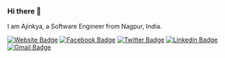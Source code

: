 ### Hi there 👋

I am Ajinkya, a Software Engineer from Nagpur, India.

[![Website Badge](https://img.shields.io/badge/-ajinkya.space-purple?style=?style=flat-square&logo=google%20chrome&logoColor=white&link=https://ajinkyabawaskar.hithub.io)](https://ajinkyabawaskar.github.io) [![Facebook Badge](https://img.shields.io/badge/-Ajinkya%20Bawaskar-blue?style=flat-circle&logo=facebook&logoColor=white&link=https://www.facebook.com/ajinkyabawaskar.5)](https://www.facebook.com/ajinkyabawaskar.5) [![Twitter Badge](https://img.shields.io/badge/-ajinkyabawaskar-1ca0f1?style=flat-square&logo=twitter&logoColor=white&link=https://twitter.com/ajinkyabawaskar)](https://twitter.com/ajinkyabawaskar)  [![Linkedin Badge](https://img.shields.io/badge/ajinkyabawaskar-blue?style=flat-square&logo=Linkedin&logoColor=white&link=https://www.linkedin.com/in/ajinkyabawaskar//)](https://www.linkedin.com/in/ajinkyabawaskar/) [![Gmail Badge](https://img.shields.io/badge/-ajinkyabawaskar2@gmail.com-c14438?style=flat-square&logo=Gmail&logoColor=white&link=mailto:ajinkyabawaskar2@gmail.com)](mailto:ajinkyabawaskar2@gmail.com) 
